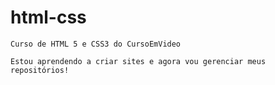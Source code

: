 # html-css
    Curso de HTML 5 e CSS3 do CursoEmVideo

    Estou aprendendo a criar sites e agora vou gerenciar meus repositórios!
